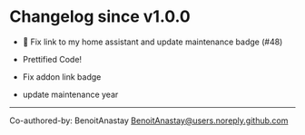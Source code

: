 # Changelog since v1.0.0
- 🎉 Fix link to my home assistant and update maintenance badge (#48)

* Prettified Code!

* Fix addon link badge

* update maintenance year

---------

Co-authored-by: BenoitAnastay <BenoitAnastay@users.noreply.github.com> 
